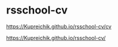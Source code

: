 # rsschool-cv

https://Kupreichik.github.io/rsschool-cv/cv

https://Kupreichik.github.io/rsschool-cv/

